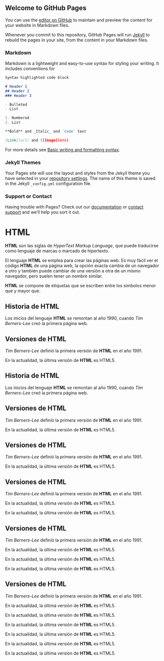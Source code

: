## Welcome to GitHub Pages

You can use the [editor on GitHub](https://github.com/Edwardzabalaf/testfisherman/edit/main/index.md) to maintain and preview the content for your website in Markdown files.

Whenever you commit to this repository, GitHub Pages will run [Jekyll](https://jekyllrb.com/) to rebuild the pages in your site, from the content in your Markdown files.

### Markdown

Markdown is a lightweight and easy-to-use syntax for styling your writing. It includes conventions for

```markdown
Syntax highlighted code block

# Header 1
## Header 2
### Header 3

- Bulleted
- List

1. Numbered
2. List

**Bold** and _Italic_ and `Code` text

[Link](url) and ![Image](src)
```

For more details see [Basic writing and formatting syntax](https://docs.github.com/en/github/writing-on-github/getting-started-with-writing-and-formatting-on-github/basic-writing-and-formatting-syntax).

### Jekyll Themes

Your Pages site will use the layout and styles from the Jekyll theme you have selected in your [repository settings](https://github.com/Edwardzabalaf/testfisherman/settings/pages). The name of this theme is saved in the Jekyll `_config.yml` configuration file.

### Support or Contact

Having trouble with Pages? Check out our [documentation](https://docs.github.com/categories/github-pages-basics/) or [contact support](https://support.github.com/contact) and we’ll help you sort it out.
 <!DOCTYPE html>
<html>
<head>
<title>HTML</title>
</head>
<body>

<h1>HTML</h1>

<p><strong>HTML</strong> son las siglas de <em>HyperText Markup Language</em>, que puede traducirse como lenguaje de marcas o marcado de hipertexto.
</p>

<p>El lenguaje <strong>HTML</strong> se emplea para crear las páginas web. Es muy fácil ver el código <strong>HTML</strong> de una página web, la opción exacta cambia de un navegador a otro y también puede cambiar de una versión a otra de un mismo navegador, pero suelen tener un nombre similar.
</p>

<p><strong>HTML</strong> se compone de etiquetas que se escriben entre los símbolos menor que y mayor que.</p>

<h2>Historia de HTML</h2>

<p>Los inicios del lenguaje <strong>HTML</strong> se remontan al año 1990, cuando <em>Tim Berners-Lee</em> creó la primera página web.</p>

<h2>Versiones de HTML</h2>

<p><em>Tim Berners-Lee</em> definió la primera versión de <strong>HTML</strong> en el año 1991.</p>

<p>En la actualidad, la última versión de <strong>HTML</strong> es HTML5.</p>
<h2>Historia de HTML</h2>

<p>Los inicios del lenguaje <strong>HTML</strong> se remontan al año 1990, cuando <em>Tim Berners-Lee</em> creó la primera página web.</p>

<h2>Versiones de HTML</h2>

<p><em>Tim Berners-Lee</em> definió la primera versión de <strong>HTML</strong> en el año 1991.</p>

<p>En la actualidad, la última versión de <strong>HTML</strong> es HTML5.</p>

<h2>Versiones de HTML</h2>

<p><em>Tim Berners-Lee</em> definió la primera versión de <strong>HTML</strong> en el año 1991.</p>

<p>En la actualidad, la última versión de <strong>HTML</strong> es HTML5.</p>
<h2>Versiones de HTML</h2>

<p><em>Tim Berners-Lee</em> definió la primera versión de <strong>HTML</strong> en el año 1991.</p>

<p>En la actualidad, la última versión de <strong>HTML</strong> es HTML5.</p>
 
 <p>En la actualidad, la última versión de <strong>HTML</strong> es HTML5.</p>
<h2>Versiones de HTML</h2>

<p><em>Tim Berners-Lee</em> definió la primera versión de <strong>HTML</strong> en el año 1991.</p>

<p>En la actualidad, la última versión de <strong>HTML</strong> es HTML5.</p>
 
 <p>En la actualidad, la última versión de <strong>HTML</strong> es HTML5.</p>
 
 <p>En la actualidad, la última versión de <strong>HTML</strong> es HTML5.</p>
<h2>Versiones de HTML</h2>
 
<p><em>Tim Berners-Lee</em> definió la primera versión de <strong>HTML</strong> en el año 1991.</p>

<p>En la actualidad, la última versión de <strong>HTML</strong> es HTML5.</p>
 
 <p>En la actualidad, la última versión de <strong>HTML</strong> es HTML5.</p>
 
 <p>En la actualidad, la última versión de <strong>HTML</strong> es HTML5.</p>

<p>En la actualidad, la última versión de <strong>HTML</strong> es HTML5.</p>
 
 <p>En la actualidad, la última versión de <strong>HTML</strong> es HTML5.</p>
 
 <p>En la actualidad, la última versión de <strong>HTML</strong> es HTML5.</p>

  </body>
</html>

